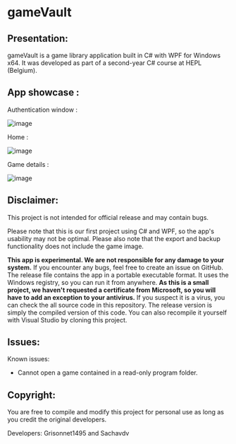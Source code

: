 # gameVault

## Presentation:

gameVault is a game library application built in C# with WPF for Windows x64.
It was developed as part of a second-year C# course at HEPL (Belgium).

## App showcase :

Authentication window :

![image](https://github.com/user-attachments/assets/3a744aa1-1a4e-4786-a4d2-9f330c26100d)

Home :

![image](https://github.com/user-attachments/assets/b9feeb7c-2514-40ac-abce-75eae2283be4)

Game details :

![image](https://github.com/user-attachments/assets/b30ed5c9-dddb-4370-a634-6bc0eb22e0e6)

## Disclaimer:

This project is not intended for official release and may contain bugs.

Please note that this is our first project using C# and WPF, so the app's usability may not be optimal.
Please also note that the export and backup functionality does not include the game image.

**This app is experimental. We are not responsible for any damage to your system.**
If you encounter any bugs, feel free to create an issue on GitHub.
The release file contains the app in a portable executable format. It uses the Windows registry, so you can run it from anywhere.
**As this is a small project, we haven't requested a certificate from Microsoft, so you will have to add an exception to your antivirus.**
If you suspect it is a virus, you can check the all source code in this repository. The release version is simply the compiled version of this code.
You can also recompile it yourself with Visual Studio by cloning this project.

## Issues:

Known issues:
- Cannot open a game contained in a read-only program folder.

## Copyright:
You are free to compile and modify this project for personal use as long as you credit the original developers.

Developers: Grisonnet1495 and Sachavdv
